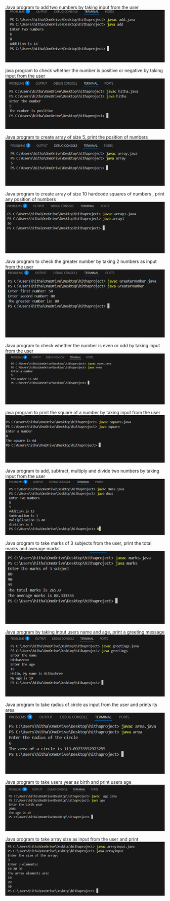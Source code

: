 Java program to add two numbers by taking input from the user
![image alt](https://github.com/Hithashree028/Module-1/blob/396c6f58c6352bbf08a70449fcb47c1e4304bb4b/Screenshot%202025-08-18%20191225.png)

java program to check whether the number is positive or negative by taking input from the user
![image alt](https://github.com/Hithashree028/Module-1/blob/9784f80c6da8ff67b415166a1afc3a80604d014d/Screenshot%202025-08-19%20151122.png)

Java program to create array of size 5, print the position of numbers
![image alt](https://github.com/Hithashree028/Module-1/blob/fb7c50561b70b6f37657e1e7c7a3cbb1ecffe466/Screenshot%202025-08-19%20152931.png)

Java program to create array of size 10 hardcode squares of numbers , print any position of numbers
![image alt](https://github.com/Hithashree028/Module-1/blob/5d6a0bf4c0ae221029a4f6569f077f856617f676/Screenshot%202025-08-19%20191706.png)

Java program to check the greater number by taking 2 numbers as input from the user
![image alt](https://github.com/Hithashree028/Module-1/blob/9de936bd80689001ae912b94267f00ec50249dd0/Screenshot%202025-08-19%20192943.png)

Java program to check whether the number is even or odd by taking input from the user
![image alt](https://github.com/Hithashree028/Module-1/blob/bf5cc56e225c13fddea37ed12e7810bd4c3620a6/Screenshot%202025-08-21%20120111.png)

java program to print the square of a number by taking input from the user
![image alt](https://github.com/Hithashree028/Module-1/blob/571a170a3304a9cd71f7ad4475c1a80ae316c214/Screenshot%202025-08-21%20121021.png)

Java program to add, subtract, multiply and divide two numbers by taking input from the user
![image alt](https://github.com/Hithashree028/Module-1/blob/157e5b0cd265daf638f943c10f9fd5931fa08f25/Screenshot%202025-08-21%20122025.png)

Java program to take marks of 3 subjects from the user, print the total marks and average marks
![image alt](https://github.com/Hithashree028/Module-1/blob/16431fad338d8566538fd9b01dc6753d957ebc07/Screenshot%202025-08-21%20123031.png)

Java program by taking input users name and age, print a greeting message
![image alt](https://github.com/Hithashree028/Module-1/blob/f04cddb1fd5d7ddaf0aba0414aee9b369c0eeef8/Screenshot%202025-08-21%20194240.png)

Java program to take radius of circle as input from the user and prints its area
![image alt](https://github.com/Hithashree028/Module-1/blob/1c9b301933ffba4294c833e2e99939f279698fd9/Screenshot%202025-08-21%20194921.png)

Java program to take users year as birth and print users age
![image alt](https://github.com/Hithashree028/Module-1/blob/cb4af9a0a38fb4504ab511cbb0cb30ed9bdf269a/Screenshot%202025-08-21%20210200.png)

Java program to take array size as input from the user and print
![image atl](https://github.com/Hithashree028/Module-1/blob/5a95476b33018f1985a6de4cb332206a2c37556c/Screenshot%202025-08-25%20121248.png)



